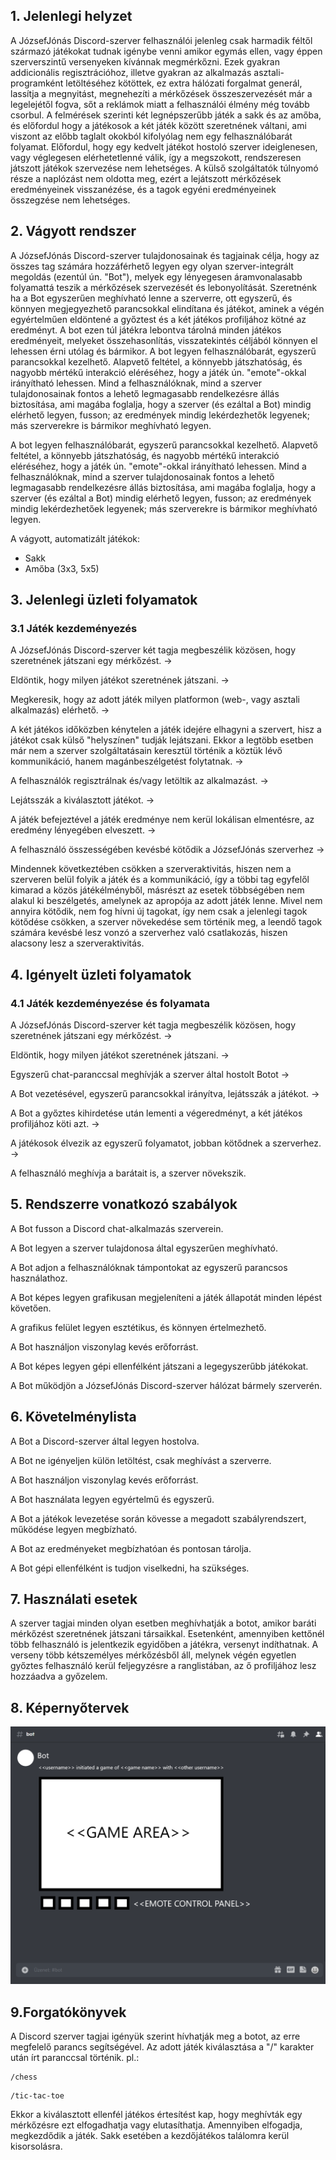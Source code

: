 ## 1. Jelenlegi helyzet

A JózsefJónás Discord-szerver felhasználói jelenleg csak harmadik féltől származó játékokat tudnak igénybe venni amikor egymás ellen, vagy éppen szerverszintű versenyeken kívánnak megmérkőzni. Ezek gyakran addicionális regisztrációhoz, illetve gyakran az alkalmazás asztali-programként letöltéséhez kötöttek, ez extra hálózati forgalmat generál, lassítja a megnyitást, megnehezíti a mérkőzések összeszervezését már a legelejétől fogva, sőt a reklámok miatt a felhasználói élmény még tovább csorbul. A felmérések szerinti két legnépszerűbb játék a sakk és az amőba, és előfordul hogy a játékosok a két játék között szeretnének váltani, ami viszont az előbb taglalt okokból kifolyólag nem egy felhasználóbarát folyamat.
Előfordul, hogy egy kedvelt játékot hostoló szerver ideiglenesen, vagy véglegesen elérhetetlenné válik, így a megszokott, rendszeresen játszott játékok szervezése nem lehetséges. 
A külső szolgáltatók túlnyomó része a naplózást nem oldotta meg, ezért a lejátszott mérkőzések eredményeinek visszanézése, és a tagok egyéni eredményeinek összegzése nem lehetséges. 

## 2. Vágyott rendszer

A JózsefJónás Discord-szerver tulajdonosainak és tagjainak célja, hogy az összes tag számára hozzáférhető legyen egy olyan szerver-integrált megoldás (ezentúl ún. "Bot"), melyek egy lényegesen áramvonalasabb folyamattá teszik a mérkőzések szervezését és lebonyolítását. 
Szeretnénk ha a Bot egyszerűen meghívható lenne a szerverre, ott egyszerű, és könnyen megjegyezhető parancsokkal elindítana és játékot, aminek a végén egyértelműen eldöntené a győztest és a két játékos profiljához kötné az eredményt. A bot ezen túl játékra lebontva tárolná minden játékos eredményeit, melyeket összehasonlítás, visszatekintés céljából könnyen el lehessen érni utólag és bármikor. 
A bot legyen felhasználóbarát, egyszerű parancsokkal kezelhető. Alapvető feltétel, a könnyebb játszhatóság, és nagyobb mértékű interakció eléréséhez, hogy a játék ún. "emote"-okkal irányítható lehessen.
Mind a felhasználóknak, mind a szerver tulajdonosainak fontos a lehető legmagasabb rendelkezésre állás biztosítása, ami magába foglalja, hogy a szerver (és ezáltal a Bot) mindig elérhető legyen, fusson; az eredmények mindig lekérdezhetők legyenek; más szerverekre is bármikor meghívható legyen.

A bot legyen felhasználóbarát, egyszerű parancsokkal kezelhető. Alapvető feltétel, a könnyebb játszhatóság, és nagyobb mértékű interakció eléréséhez, hogy a játék ún. "emote"-okkal irányítható lehessen.
Mind a felhasználóknak, mind a szerver tulajdonosainak fontos a lehető legmagasabb rendelkezésre állás biztosítása, ami magába foglalja, hogy a szerver (és ezáltal a Bot) mindig elérhető legyen, fusson; az eredmények mindig lekérdezhetőek legyenek; más szerverekre is bármikor meghívható legyen.

A vágyott, automatizált játékok:
  * Sakk
  * Amőba (3x3, 5x5)


## 3. Jelenlegi üzleti folyamatok

### 3.1 Játék kezdeményezés

A JózsefJónás Discord-szerver két tagja megbeszélik közösen, hogy szeretnének játszani egy mérkőzést. -> 

Eldöntik, hogy milyen játékot szeretnének játszani. ->

Megkeresik, hogy az adott játék milyen platformon (web-, vagy asztali alkalmazás) elérhető. ->

A két játékos időközben kénytelen a játék idejére elhagyni a szervert, hisz a játékot csak külső "helyszínen" tudják lejátszani.
Ekkor a legtöbb esetben már nem a szerver szolgáltatásain keresztül történik a köztük lévő kommunikáció, hanem magánbeszélgetést folytatnak. ->

A felhasználók regisztrálnak és/vagy letöltik az alkalmazást. ->

Lejátsszák a kiválasztott játékot. ->

A játék befejeztével a játék eredménye nem kerül lokálisan elmentésre, az eredmény lényegében elveszett. ->

A felhasználó összességében kevésbé kötődik a JózsefJónás szerverhez ->

Mindennek következtében csökken a szerveraktivitás, hiszen nem a szerveren belül folyik a játék és a kommunikáció, így a többi tag egyfelől kimarad a közös játékélményből, másrészt az esetek többségében nem alakul ki beszélgetés, amelynek az apropója az adott játék lenne. Mivel nem annyira kötődik, nem fog hívni új tagokat, így nem csak a jelenlegi tagok kötődése csökken, a szerver növekedése sem történik meg, a leendő tagok számára kevésbé lesz vonzó a szerverhez való csatlakozás, hiszen alacsony lesz a szerveraktivitás.


## 4. Igényelt üzleti folyamatok

### 4.1 Játék kezdeményezése és folyamata

A JózsefJónás Discord-szerver két tagja megbeszélik közösen, hogy szeretnének játszani egy mérkőzést. -> 

Eldöntik, hogy milyen játékot szeretnének játszani. ->

Egyszerű chat-paranccsal meghívják a szerver által hostolt Botot ->

A Bot vezetésével, egyszerű parancsokkal irányítva, lejátsszák a játékot. ->

A Bot a győztes kihirdetése után lementi a végeredményt, a két játékos profiljához köti azt. ->

A játékosok élvezik az egyszerű folyamatot, jobban kötődnek a szerverhez. ->

A felhasználó meghívja a barátait is, a szerver növekszik.

## 5. Rendszerre vonatkozó szabályok

A Bot fusson a Discord chat-alkalmazás szerverein.

A Bot legyen a szerver tulajdonosa által egyszerűen meghívható.

A Bot adjon a felhasználóknak támpontokat az egyszerű parancsos használathoz.

A Bot képes legyen grafikusan megjeleníteni a játék állapotát minden lépést követően.

A grafikus felület legyen esztétikus, és könnyen értelmezhető.

A Bot használjon viszonylag kevés erőforrást.

A Bot képes legyen gépi ellenfélként játszani a legegyszerűbb játékokat.

A Bot működjön a JózsefJónás Discord-szerver hálózat bármely szerverén.


## 6. Követelménylista

A Bot a Discord-szerver által legyen hostolva.

A Bot ne igényeljen külön letöltést, csak meghívást a szerverre.

A Bot használjon viszonylag kevés erőforrást.

A Bot használata legyen egyértelmű és egyszerű.

A Bot a játékok levezetése során kövesse a megadott szabályrendszert, működése legyen megbízható.

A Bot az eredményeket megbízhatóan és pontosan tárolja.

A Bot gépi ellenfélként is tudjon viselkedni, ha szükséges.


## 7. Használati esetek

A szerver tagjai minden olyan esetben meghívhatják a botot, amikor baráti mérkőzést szeretnének játszani társaikkal. Esetenként, amennyiben kettőnél több felhasználó is jelentkezik egyidőben a játékra, versenyt indíthatnak. A verseny több kétszemélyes mérkőzésből áll, melynek végén egyetlen győztes felhasználó kerül feljegyzésre a ranglistában, az ő profiljához lesz hozzáadva a győzelem.

## 8. Képernyőtervek

![Képernyőterv](/img/discord_bot_sketch.png)

## 9.Forgatókönyvek

A Discord szerver tagjai igényük szerint hívhatják meg a botot, az erre megfelelő parancs segítségével. Az adott játék kiválasztása a "/" karakter után írt paranccsal történik. pl.:
```
/chess
```
```
/tic-tac-toe
```

 Ekkor a kiválasztott ellenfél játékos értesítést kap, hogy meghívták egy mérkőzésre ezt elfogadhatja vagy elutasíthatja. Amennyiben elfogadja, megkezdődik a játék. Sakk esetében a kezdőjátékos találomra kerül kisorsolásra.
